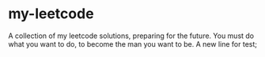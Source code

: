 # my-leetcode
A collection of my leetcode solutions, preparing for the future.
You must do what you want to do, to become the man you want to be.
A new line for test;
